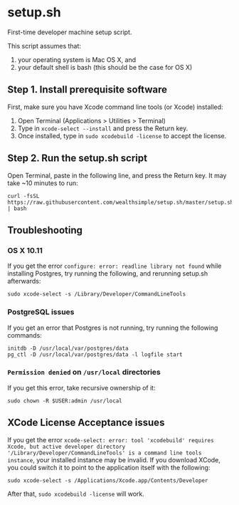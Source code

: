 # setup.sh
First-time developer machine setup script.

This script assumes that:

1. your operating system is Mac OS X, and
2. your default shell is bash (this should be the case for OS X)

## Step 1. Install prerequisite software

First, make sure you have Xcode command line tools (or Xcode) installed:

1. Open Terminal (Applications > Utilities > Terminal)
2. Type in `xcode-select --install` and press the Return key.
3. Once installed, type in `sudo xcodebuild -license` to accept the license.

## Step 2. Run the setup.sh script

Open Terminal, paste in the following line, and press the Return key. It may take ~10 minutes to run:

    curl -fsSL https://raw.githubusercontent.com/wealthsimple/setup.sh/master/setup.sh | bash

## Troubleshooting

### OS X 10.11

If you get the error `configure: error: readline library not found` while installing Postgres, try running the following, and rerunning setup.sh afterwards:

    sudo xcode-select -s /Library/Developer/CommandLineTools

### PostgreSQL issues

If you get an error that Postgres is not running, try running the following commands:

    initdb -D /usr/local/var/postgres/data
    pg_ctl -D /usr/local/var/postgres/data -l logfile start

### `Permission denied` on `/usr/local` directories

If you get this error, take recursive ownership of it:

    sudo chown -R $USER:admin /usr/local

## XCode License Acceptance issues

If you get the error `xcode-select: error: tool 'xcodebuild' requires Xcode, but active developer directory '/Library/Developer/CommandLineTools' is a command line tools instance`, your installed instance may be invalid. If you download XCode, you could switch it to point to the application itself with the following:

    sudo xcode-select -s /Applications/Xcode.app/Contents/Developer

After that, `sudo xcodebuild -license` will work.
